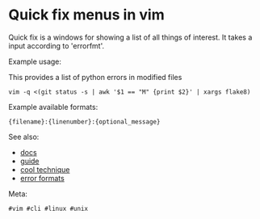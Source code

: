 # Quick fix menus in vim

Quick fix is a windows for showing a list of all things of interest. It takes
a input according to 'errorfmt'.

Example usage:

This provides a list of python errors in modified files

```
vim -q <(git status -s | awk '$1 == "M" {print $2}' | xargs flake8)
```

Example available formats:

```text
{filename}:{linenumber}:{optional_message}
```

See also:

- [docs](https://vimdoc.sourceforge.net/htmldoc/quickfix.html#quickfix-window)
- [guide](https://freshman.tech/vim-quickfix-and-location-list/)
- [cool technique](https://til.codeinthehole.com/posts/how-to-use-stdin-to-populate-vims-quickfix-list/)
- [error formats](https://vim.fandom.com/wiki/Errorformats)

Meta:

    #vim #cli #linux #unix
